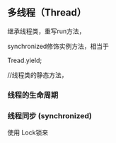 

## 多线程（Thread）

继承线程类，重写run方法，

synchronized修饰实例方法，相当于



Tread.yield;

//线程类的静态方法，



### 线程的生命周期



### 线程同步 (synchronized)



使用 Lock锁来












